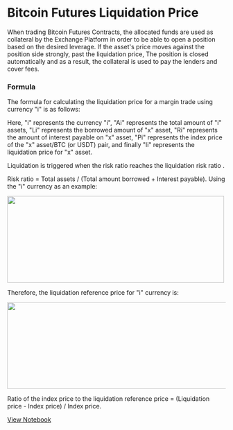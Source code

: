 # Bitcoin Futures Liquidation Price

When trading Bitcoin Futures Contracts, the allocated funds are used as collateral by the Exchange Platform in order to be able to open a position based on the desired leverage. If the asset's price moves against the position side strongly, past the liquidation price, The position is closed automatically and as a result, the collateral is used to pay the lenders and cover fees.

### Formula

The formula for calculating the liquidation price for a margin trade using currency "i" is as follows:

Here, "i" represents the currency "i", "Ai" represents the total amount of "i" assets, "Li" represents the borrowed amount of "x" asset, "Ri" represents the amount of interest payable on "x" asset, "Pi" represents the index price of the "x" asset/BTC (or USDT) pair, and finally "li" represents the liquidation price for "x" asset.

Liquidation is triggered when the risk ratio reaches the liquidation risk ratio .

Risk ratio = Total assets / (Total amount borrowed + Interest payable). Using the "i" currency as an example:

<img src="https://github.com/jesusgraterol/BitcoinFuturesLiquidationPrice/assets/136823357/46a63d24-1339-4f52-97a8-cb6fa73b61a2" width="500" height="200">

Therefore, the liquidation reference price for "i" currency is:

<img src="https://github.com/jesusgraterol/BitcoinFuturesLiquidationPrice/assets/136823357/27d11a4f-4418-415d-a97d-60b1ac5ca124" width="550" height="200">

Ratio of the index price to the liquidation reference price = (Liquidation price - Index price) / Index price.

[View Notebook](./bitcoinfuturesliquidationprice.ipynb)
